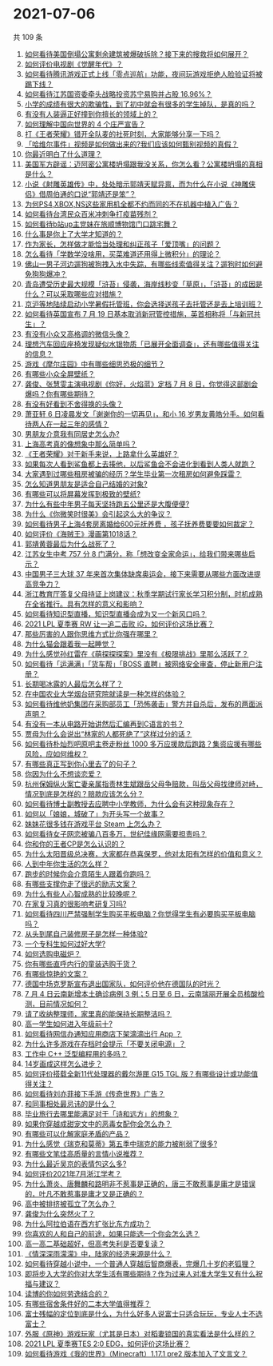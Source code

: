# 2021-07-06

共 109 条

<!-- BEGIN -->
<!-- 最后更新时间 Tue Jul 06 2021 11:01:52 GMT+0800 (China Standard Time) -->

1. [如何看待美国倒塌公寓剩余建筑被爆破拆除？接下来的搜救将如何展开？](https://www.zhihu.com/question/470179252)
2. [如何评价电视剧《觉醒年代》？](https://www.zhihu.com/question/392105758)
3. [如何看待腾讯游戏正式上线「零点巡航」功能，夜间玩游戏拒绝人脸验证将被踢下线？](https://www.zhihu.com/question/470166057)
4. [如何看待江苏国资委牵头战略投资苏宁易购并占股 16.96%？](https://www.zhihu.com/question/470291430)
5. [小学的成绩有很大的欺骗性，到了初中就会有很多的学生掉队，是真的吗？](https://www.zhihu.com/question/433616847)
6. [有没有人装逼正好撞到你擅长的领域上的？](https://www.zhihu.com/question/338688699)
7. [如何理解中国向世界的 4 个庄严宣告？](https://www.zhihu.com/question/469269512)
8. [打《王者荣耀》错开全队麦的社死时刻，大家能够分享一下吗？](https://www.zhihu.com/question/467240578)
9. [「哈维尔事件」视频是如何做出来的?我们应该如何甄别视频的真假？](https://www.zhihu.com/question/469908344)
10. [你最近明白了什么道理？](https://www.zhihu.com/question/431861103)
11. [美国军方辟谣：迈阿密公寓楼坍塌跟我没关系，你怎么看？公寓楼坍塌的真相是什么？](https://www.zhihu.com/question/469479306)
12. [小说《射雕英雄传》中，处处暗示郭靖天赋异禀，而为什么在小说《神雕侠侣》借周伯通的口说“郭靖还是笨”？](https://www.zhihu.com/question/469671460)
13. [为何PS4,XBOX,NS这些家用机全都不约而同的不在机器中植入广告？](https://www.zhihu.com/question/469705352)
14. [如何看待台湾民众百米冲刺争打疫苗残剂？](https://www.zhihu.com/question/469960214)
15. [如何看待b站up主党妹在旅顺博物馆门口跳宅舞？](https://www.zhihu.com/question/469738970)
16. [什么事是你上了大学才知道的？](https://www.zhihu.com/question/406491354)
17. [作为家长，怎样做才能恰当处理和纠正孩子「爱顶嘴」的问题？](https://www.zhihu.com/question/461406485)
18. [怎么看待「学数学没啥用，买菜难道还用得上微积分」的理论？](https://www.zhihu.com/question/330028623)
19. [佛山一男子河边遛狗被狗拽入水中失踪，有哪些线索值得关注？遛狗时如何避免狗狗爆冲？](https://www.zhihu.com/question/470186017)
20. [青岛遭受历史最大规模「浒苔」侵袭，海岸线秒变「草原」，「浒苔」的成因是什么？可以采取哪些应对措施？](https://www.zhihu.com/question/468731794)
21. [京沪等地陆续启动小学暑假托管班，你会选择送孩子去托管还是去上培训班？](https://www.zhihu.com/question/469536387)
22. [如何看待英国宣布 7 月 19
    日基本取消新冠管控措施，英首相称将「与新冠共生」？](https://www.zhihu.com/question/470344047)
23. [有没有小众又高格调的微信头像？](https://www.zhihu.com/question/412524633)
24. [理想汽车回应座椅发现疑似水银物质「已展开全面调查」，还有哪些值得关注的信息？](https://www.zhihu.com/question/470160887)
25. [游戏《摩尔庄园》中有哪些细思恐极的细节？](https://www.zhihu.com/question/334609345)
26. [有哪些小众全屏壁纸？](https://www.zhihu.com/question/440343163)
27. [龚俊、张慧雯主演电视剧《你好，火焰蓝》定档 7 月 8
    日，你觉得这部剧会爆吗？你有哪些期待？](https://www.zhihu.com/question/470159833)
28. [有没有好看到不舍得换的头像？](https://www.zhihu.com/question/368799434)
29. [萧亚轩 6 日凌晨发文「谢谢你的一切再见」，和小 16
    岁男友黄皓分手。如何看待两人在一起三年的感情？](https://www.zhihu.com/question/470346487)
30. [男朋友介意我有同居史怎么办?](https://www.zhihu.com/question/465458023)
31. [上海高考真的像想象中那么简单吗？](https://www.zhihu.com/question/461132796)
32. [《王者荣耀》对于新手来说，上路拿什么英雄好？](https://www.zhihu.com/question/461187822)
33. [如果每次人看到鲨鱼都上去揍他，以后鲨鱼会不会进化到看到人类人就跑？](https://www.zhihu.com/question/469388304)
34. [大家遇到过哪些租房被骗的经历？学生毕业第一次租房如何避免踩雷？](https://www.zhihu.com/question/469950659)
35. [怎么知道男朋友是适合自己结婚的对象?](https://www.zhihu.com/question/449911702)
36. [有哪些可以将屏幕发挥到极致的壁纸?](https://www.zhihu.com/question/325648700)
37. [为什么有些中年男子每天坚持跑五公里还是大腹便便?](https://www.zhihu.com/question/457131875)
38. [为什么《你微笑时很美》会引起这么大的争议？](https://www.zhihu.com/question/467798509)
39. [如何看待男子上海4套房离婚给600元抚养费
    ，孩子抚养费要要如何裁定？](https://www.zhihu.com/question/470202472)
40. [如何评价《海贼王》漫画第1018话？](https://www.zhihu.com/question/469303273)
41. [郭靖黄蓉最后为什么战死了？](https://www.zhihu.com/question/468610755)
42. [江苏女生中考 757 分 8
    门满分，称「想改变全家命运」，给我们带来哪些启示？](https://www.zhihu.com/question/470149393)
43. [中国男子三大球 37
    年来首次集体缺席奥运会，接下来需要从哪些方面改进提高竞争力？](https://www.zhihu.com/question/469581004)
44. [浙江教育厅答复父母持证上岗建议：秋季学期试行家长学习积分制，时机成熟在全省推行。具有怎样的意义和影响？](https://www.zhihu.com/question/470144683)
45. [如何看待知识型直播，知识型直播会成为又一个新风口吗？](https://www.zhihu.com/question/470192255)
46. [2021 LPL 夏季赛 RW 让一追二击败
    iG，如何评价这场比赛？](https://www.zhihu.com/question/470215654)
47. [那些厉害的人跟你思维方式比你强在哪里？](https://www.zhihu.com/question/444370761)
48. [为什么猫会跟着我一起睡觉？](https://www.zhihu.com/question/460735158)
49. [为什么感觉孙红雷在《萌探探探案》里没有《极限挑战》里那么活跃了？](https://www.zhihu.com/question/467421033)
50. [如何看待「运满满」「货车帮」「BOSS
    直聘」被网络安全审查，停止新用户注册？](https://www.zhihu.com/question/470104949)
51. [长期喝冰露的人最后怎么样了？](https://www.zhihu.com/question/324463577)
52. [在中国农业大学烟台研究院就读是一种怎样的体验？](https://www.zhihu.com/question/395900199)
53. [如何看待维他奶集团在采购部员工「恐怖袭击」警方并自杀后，发布的两面派声明？](https://www.zhihu.com/question/469732478)
54. [有没有一本从电路开始讲然后汇编再到C语言的书？](https://www.zhihu.com/question/469693594)
55. [贾母为什么会说出“林家的人都死绝了”这样过分的话？](https://www.zhihu.com/question/468517059)
56. [如何看待朴灿烈吧原吧主卷走粉丝 1000
    多万应援款后跑路？集资应援有哪些风险，应如何维权？](https://www.zhihu.com/question/469617778)
57. [有哪些真正写到你心里去了的句子？](https://www.zhihu.com/question/281637180)
58. [你因为什么不想谈恋爱？](https://www.zhihu.com/question/467291312)
59. [杭州保姆纵火案亡妻亲属指责林生斌跟岳父母争赔款，叫岳父母找律师对峙，情况到底是怎样的？赔款应该怎么分？](https://www.zhihu.com/question/469306984)
60. [如何看待博士副教授去应聘中小学教师，为什么会有这种现象存在？](https://www.zhihu.com/question/469006927)
61. [如何以「娘娘，城破了」为开头写一个故事？](https://www.zhihu.com/question/455531791)
62. [妹妹花很多钱在游戏平台 Steam 上怎么办？](https://www.zhihu.com/question/467965628)
63. [如何看待女子网恋被骗八百多万，世纪佳缘网需要担责吗？](https://www.zhihu.com/question/470130941)
64. [你和你的王者CP是怎么认识的？](https://www.zhihu.com/question/465183546)
65. [为什么太阳晋级总决赛，大家都在恭喜保罗，他对太阳有怎样的价值和意义？](https://www.zhihu.com/question/469265691)
66. [人到中年你生活的怎么样？](https://www.zhihu.com/question/469317566)
67. [跑步的时候你会介意陌生人跟着你跑吗？](https://www.zhihu.com/question/466187680)
68. [有哪些支撑你走了很远的励志文案？](https://www.zhihu.com/question/460253646)
69. [为什么有些人心智成熟的比较晚呢？](https://www.zhihu.com/question/283077831)
70. [在家复习真的很影响考研复习吗?](https://www.zhihu.com/question/465680815)
71. [如何看待四川严禁强制学生购买平板电脑？你觉得学生有必要购买平板电脑吗？](https://www.zhihu.com/question/469907647)
72. [从头到尾自己装修房子是怎样一种体验?](https://www.zhihu.com/question/31038596)
73. [一个专科生如何过好大学?](https://www.zhihu.com/question/465577553)
74. [如何选购电磁炉？](https://www.zhihu.com/question/19731617)
75. [你有哪些直呼内行的童装选购干货？](https://www.zhihu.com/question/426278534)
76. [有哪些惊艳的文案？](https://www.zhihu.com/question/459587637)
77. [德国中场克罗斯宣布退出国家队，如何评价他在德国队的时光？](https://www.zhihu.com/question/469599762)
78. [7 月 4 日云南新增本土确诊病例 3 例；5 日至 6
    日，云南瑞丽开展全员核酸检测，目前情况如何？](https://www.zhihu.com/question/470089816)
79. [请了收纳整理师，家里真的能保持长期整洁吗？](https://www.zhihu.com/question/446527016)
80. [高一学生如何进入年级前十?](https://www.zhihu.com/question/426078063)
81. [如何看待网信办通知应用商店下架滴滴出行 App ？](https://www.zhihu.com/question/470015739)
82. [为什么许多游戏在存档时会提示「不要关闭电源」？](https://www.zhihu.com/question/469514688)
83. [工作中 C++ 泛型编程用的多吗？](https://www.zhihu.com/question/22994182)
84. [14岁画成这样怎么进步？](https://www.zhihu.com/question/469372036)
85. [如何评价搭载全新11代处理器的戴尔游匣 G15 TGL
    版？有哪些设计或功能值得关注？](https://www.zhihu.com/question/466820785)
86. [如何看待刘亦菲接下手游《传奇世界》广告？](https://www.zhihu.com/question/469422532)
87. [和同事相处最忌讳的是什么？](https://www.zhihu.com/question/294492493)
88. [毕业旅行去哪里能满足对于「诗和远方」的想象？](https://www.zhihu.com/question/461563310)
89. [如果你穿越成甜宠文中的恶毒女配你会怎么办？](https://www.zhihu.com/question/367845869)
90. [有哪些可以化解家庭矛盾的产品？](https://www.zhihu.com/question/463153615)
91. [为什么感觉《瑞克和莫蒂》第五季中瑞克的能力被削弱了很多?](https://www.zhihu.com/question/466419064)
92. [有哪些文笔佳高质量的言情小说推荐？](https://www.zhihu.com/question/35334758)
93. [为什么最近吴京的表情包这么多?](https://www.zhihu.com/question/459051105)
94. [如何评价2021年7月浙江学考？](https://www.zhihu.com/question/438511758)
95. [为什么萧炎、唐舞麟和路明非不惹事是正确的，唐三不敢惹事是庸才是错误的，叶凡不敢惹事是庸才又是正确的？](https://www.zhihu.com/question/469255466)
96. [高中被排挤被孤立了怎么办？](https://www.zhihu.com/question/466031743)
97. [龚俊为什么突然火了？](https://www.zhihu.com/question/469659869)
98. [为什么阿拉伯语在西方扩张比东方成功？](https://www.zhihu.com/question/464466767)
99. [你喜欢的人和自己的前途，如果只能选一个你会怎么选？](https://www.zhihu.com/question/469180114)
100. [高一高二基础超好，但高考失利是否要复读？](https://www.zhihu.com/question/467953916)
101. [《情深深雨濛濛》中，陆家的经济来源是什么？](https://www.zhihu.com/question/54479741)
102. [如何看待穿越小说中，一个普通人穿越后智商爆表，完爆几十岁的老狐狸？](https://www.zhihu.com/question/376857581)
103. [即将步入大学的你对大学生活有哪些期待？作为过来人对准大学生又有什么祝福与建议？](https://www.zhihu.com/question/469460738)
104. [读博的你如何劳逸结合的？](https://www.zhihu.com/question/460861080)
105. [有哪些宿舍条件好的二本大学值得推荐？](https://www.zhihu.com/question/405920733)
106. [富士残幅的定位到底是什么，为什么好多人说富士只适合玩玩，专业人士不选富士？](https://www.zhihu.com/question/470044599)
107. [外服《原神》游戏玩家（尤其是日本）对稻妻锁国的真实看法是什么样的？](https://www.zhihu.com/question/469647926)
108. [2021 LPL 夏季赛TES 2:0
     EDG，如何评价这场比赛？](https://www.zhihu.com/question/469986525)
109. [如何看待游戏《我的世界》（Minecraft）1.17.1 pre2
     版本加入了文言文？](https://www.zhihu.com/question/469226186)

<!-- END -->
